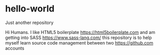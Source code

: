 # hello-world
Just another repository

Hi Humans.
 I like HTML5 boilerplate https://html5boilerplate.com and am getting into SASS https://www.sass-lang.com/ this repository is to help myself learn source code management between two https://github.com accounts
